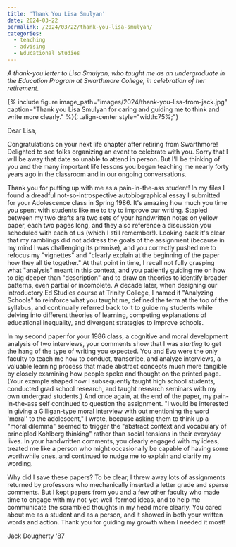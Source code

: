 ```yaml
---
title: 'Thank You Lisa Smulyan'
date: 2024-03-22
permalink: /2024/03/22/thank-you-lisa-smulyan/
categories:
  - teaching
  - advising
  - Educational Studies
---
```

*A thank-you letter to Lisa Smulyan, who taught me as an undergraduate in the Education Program at Swarthmore College, in celebration of her retirement.*

{% include figure image_path="images/2024/thank-you-lisa-from-jack.jpg" caption="Thank you Lisa Smulyan for caring and guiding me to think and write more clearly." %}{: .align-center style="width:75%;"}

Dear Lisa,

Congratulations on your next life chapter after retiring from Swarthmore! Delighted to see folks organizing an event to celebrate with you. Sorry that I will be away that date so unable to attend in person. But I'll be thinking of you and the many important life lessons you began teaching me nearly forty years ago in the classroom and in our ongoing conversations.

Thank you for putting up with me as a pain-in-the-ass student! In my files I found a dreadful not-so-introspective autobiographical essay I submitted for your Adolescence class in Spring 1986. It's amazing how much you time you spent with students like me to try to improve our writing. Stapled between my two drafts are two sets of your handwritten notes on yellow paper, each two pages long, and they also reference a discussion you scheduled with each of us (which I still remember!). Looking back it's clear that my ramblings did not address the goals of the assignment (because in my mind I was challenging its premise), and you correctly pushed me to refocus my "vignettes" and "clearly explain at the beginning of the paper how they all tie together." At that point in time, I recall not fully grasping what "analysis" meant in this context, and you patiently guiding me on how to dig deeper than "description" and to draw on theories to identify broader patterns, even partial or incomplete. A decade later, when designing our introductory Ed Studies course at Trinity College, I named it "Analyzing Schools" to reinforce what you taught me, defined the term at the top of the syllabus, and continually referred back to it to guide my students while delving into different theories of learning, competing explanations of educational inequality, and divergent strategies to improve schools.  

In my second paper for your 1986 class, a cognitive and moral development analysis of two interviews, your comments show that I was *starting* to get the hang of the type of writing you expected. You and Eva were the only faculty to teach me how to conduct, transcribe, and analyze interviews, a valuable learning process that made abstract concepts much more tangible by closely examining how people spoke and thought on the printed page. (Your example shaped how I subsequently taught high school students, conducted grad school research, and taught research seminars with my own undergrad students.) And once again, at the end of the paper, my pain-in-the-ass self continued to question the assignment. "I would be interested in giving a Gilligan-type moral interview with out mentioning the word 'moral' to the adolescent," I wrote, because asking them to think up a "moral dilemma" seemed to trigger the "abstract context and vocabulary of principled Kohlberg thinking" rather than social tensions in their everyday lives. In your handwritten comments, you clearly engaged with my ideas, treated me like a person who might occasionally be capable of having some worthwhile ones, and continued to nudge me to explain and clarify my wording.

Why did I save these papers? To be clear, I threw away lots of assignments returned by professors who mechanically inserted a letter grade and sparse comments. But I kept papers from you and a few other faculty who made time to engage with my not-yet-well-formed ideas, and to help me communicate the scrambled thoughts in my head more clearly. You cared about me as a student and as a person, and it showed in both your written words and action. Thank you for guiding my growth when I needed it most!

Jack Dougherty '87
